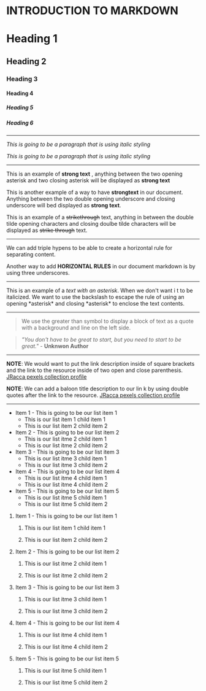 # INTRODUCTION TO MARKDOWN

<!--HEADING-->
# Heading 1

## Heading 2

### Heading 3

#### Heading 4

##### Heading 5

##### Heading 6

---

<!-- Italics -->

_This is going to be a paragraph that is using italic styling_

*This is going to be a paragraph that is using italic styling*

---

<!-- Strong -->

This is an example of **strong text** , anything between the two opening asterisk and two closing asterisk will be displayed as **strong text**

This is another example of a way to have __strongtext__ in our document. Anything between the two double opening underscore and closing underscore will bed displayed as __strong text__.

<!-- Strike Trough -->

This is an example of a ~~strikethrough~~ text, anything in between the double tilde opening characters and closing doulbe tilde characters will be displayed as ~~strike through~~ text.

---
<!-- Horizontal Rule -->

We can add triple hypens to be able to create a horizontal rule for separating content.

Another way to add __HORIZONTAL RULES__ in our document markdown is by using three underscores.
___

<!-- Escape Character Rule using Backslash -->

This is an example of a *text with an asterisk*. When we don't want i t to be italicized. We want to use the backslash to escape the rule of using an opening \*asterisk* and closing \*asterisk* to enclose the text contents.

---

<!-- Blockquote Rule -->

>We use the greater than symbol to display a block of text as a quote with a background and line on the left side.

> *"You don't have to be great to start, but you need to start to be great."* - __Unknwon Author__

---

<!-- Link Rule -->

**NOTE**: We would want to put the link description inside of square brackets and the link to the resource inside of two open and close parenthesis.
[JRacca pexels collection profile](https://images.pexels.com/photos/10499104/pexels-photo-10499104.jpeg?auto=compress&cs=tinysrgb&w=1260&h=750&dpr=1)

__NOTE__: We can add a baloon title description to our lin k by using double quotes after the link to the resource.
[JRacca pexels collection profile](https://images.pexels.com/photos/10499104/pexels-photo-10499104.jpeg?auto=compress&cs=tinysrgb&w=1260&h=750&dpr=1/ "JRACCA pexel photo")

---

<!-- List Item Rules -->

<!-- Unordered Lists -->

* Item 1 - This is going to be our list item 1
  *  This is our list item 1 child item 1
  *  This is our list item 2 child item 2
* Item 2 - This is going to be our list item 2
  *  This is our list itme 2 child item 1
  *  This is our list itme 2 child item 2
* Item 3 - This is going to be our list item 3
  *  This is our list itme 3 child item 1
  *  This is our list itme 3 child item 2 
* Item 4 - This is going to be our list item 4
  *  This is our list itme 4 child item 1
  *  This is our list itme 4 child item 2 
* Item 5 - This is going to be our list item 5
  *  This is our list itme 5 child item 1 
  *  This is our list itme 5 child item 2 

<!-- Ordered List -->

1. Item 1 - This is going to be our list item 1

      1.  This is our list item 1 child item 1

      3.  This is our list item 2 child item 2

2. Item 2 - This is going to be our list item 2

      1.  This is our list itme 2 child item 1

      3.  This is our list itme 2 child item 2

3. Item 3 - This is going to be our list item 3

      1.  This is our list itme 3 child item 1

      3.  This is our list itme 3 child item 2 

4. Item 4 - This is going to be our list item 4

      1.  This is our list itme 4 child item 1

      3.  This is our list itme 4 child item 2 

5. Item 5 - This is going to be our list item 5

      1.  This is our list itme 5 child item 1 

      3.  This is our list itme 5 child item 2 
